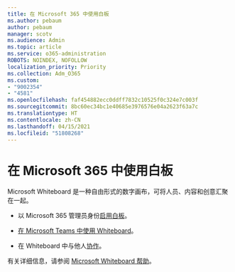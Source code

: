 ```yaml
---
title: 在 Microsoft 365 中使用白板
ms.author: pebaum
author: pebaum
manager: scotv
ms.audience: Admin
ms.topic: article
ms.service: o365-administration
ROBOTS: NOINDEX, NOFOLLOW
localization_priority: Priority
ms.collection: Adm_O365
ms.custom:
- "9002354"
- "4581"
ms.openlocfilehash: faf454882ecc0ddff7832c10525f0c324e7c003f
ms.sourcegitcommit: 8bc60ec34bc1e40685e3976576e04a2623f63a7c
ms.translationtype: HT
ms.contentlocale: zh-CN
ms.lasthandoff: 04/15/2021
ms.locfileid: "51808268"
---
```

# <a name="use-whiteboard-with-microsoft-365"></a>在 Microsoft 365 中使用白板

Microsoft Whiteboard 是一种自由形式的数字画布，可将人员、内容和创意汇聚在一起。 

- 以 Microsoft 365 管理员身份[启用白板](https://support.office.com/article/d236aef8-fcdf-4b5e-b5d7-7f157461e920#bkmk_07)。 

- [在 Microsoft Teams 中使用 Whiteboard](https://support.microsoft.com/office/7a6e7218-e9dc-4ccc-89aa-b1a0bb9c31ee)。 

- 在 Whiteboard 中与他人[协作](https://support.office.com/article/d236aef8-fcdf-4b5e-b5d7-7f157461e920#bkmk_27)。 

有关详细信息，请参阅 [Microsoft Whiteboard 帮助](https://support.office.com/article/d236aef8-fcdf-4b5e-b5d7-7f157461e920)。 
